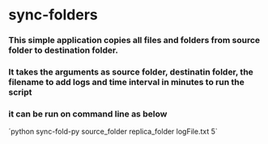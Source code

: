 # sync-folders

### This simple application copies all files and folders from source folder to destination folder.

### It takes the arguments as source folder, destinatin folder, the filename to add logs and time interval in minutes to run the script

### it can be run on command line as below

´python sync-fold-py source_folder replica_folder logFile.txt 5`
